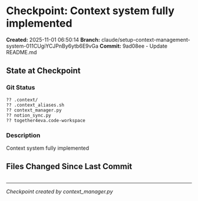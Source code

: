 # Checkpoint: Context system fully implemented

**Created:** 2025-11-01 06:50:14
**Branch:** claude/setup-context-management-system-011CUgiYCJPnBy6ytb6E9vGa
**Commit:** 9ad08ee - Update README.md

## State at Checkpoint

### Git Status
```
?? .context/
?? .context_aliases.sh
?? context_manager.py
?? notion_sync.py
?? together4eva.code-workspace
```

### Description
Context system fully implemented

## Files Changed Since Last Commit

```

```

---

*Checkpoint created by context_manager.py*
